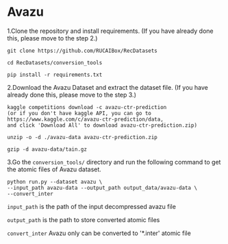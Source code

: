 # Avazu

1.Clone the repository and install requirements. 
(If you have already done this, please move to the step 2.)

```
git clone https://github.com/RUCAIBox/RecDatasets

cd RecDatasets/conversion_tools

pip install -r requirements.txt
```

2.Download the Avazu Dataset and extract the dataset file.
(If you have already done this, please move to the step 3.)

```
kaggle competitions download -c avazu-ctr-prediction
(or if you don't have kaggle API, you can go to
https://www.kaggle.com/c/avazu-ctr-prediction/data,
and click 'Download All' to download avazu-ctr-prediction.zip)

unzip -o -d ./avazu-data avazu-ctr-prediction.zip

gzip -d avazu-data/tain.gz
```

3.Go the ``conversion_tools/`` directory 
and run the following command to get the atomic files of Avazu dataset.

```
python run.py --dataset avazu \
--input_path avazu-data --output_path output_data/avazu-data \
--convert_inter
```

`input_path` is the path of the input decompressed avazu file

`output_path` is the path to store converted atomic files

`convert_inter` Avazu only can be converted to '*.inter' atomic file
